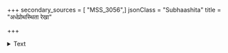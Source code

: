+++
secondary_sources = [ "MSS_3056",]
jsonClass = "Subhaashita"
title = "अर्धप्रोथस्थिता रेखा"

+++

<details><summary>Text</summary>

अर्धप्रोथस्थिता रेखा दृश्यन्ते यस्य वाजिनः।  
तस्य मृत्युः समुद्दिष्टो दशमं प्राप्य वत्सरम्॥
</details>
